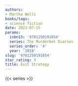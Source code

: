 ```yaml
---
authors:
- Martha Wells
books/tags:
- science fiction
date: 2023-07-15
params:
  isbn13: '9781250191854'
  series: The Murderbot Diaries
  series_order: '4'
  year: '2018'
slug: '9781250191854'
star_rating: 3
title: Exit Strategy
---
```


<!--more-->

{{< series >}}